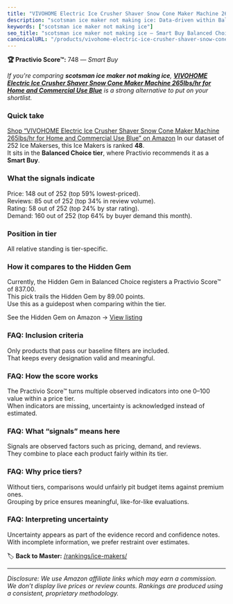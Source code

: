 ```yaml
---
title: "VIVOHOME Electric Ice Crusher Shaver Snow Cone Maker Machine 265lbs/hr for Home and Commercial Use Blue"
description: "scotsman ice maker not making ice: Data-driven within Balanced Choice ranking using the Practivio Score™. Positioned by quality, value, demand, findability, mo…"
keywords: ["scotsman ice maker not making ice"]
seo_title: "scotsman ice maker not making ice — Smart Buy Balanced Choice (2025)"
canonicalURL: "/products/vivohome-electric-ice-crusher-shaver-snow-cone-maker-machine-265lbshr-for-home-and-commercial-use-blue-B07T536VFX/"
---
```


**🏆 Practivio Score™:** 748 — _Smart Buy_


*If you're comparing **scotsman ice maker not making ice**, **[VIVOHOME Electric Ice Crusher Shaver Snow Cone Maker Machine 265lbs/hr for Home and Commercial Use Blue](https://www.amazon.com/dp/B07T536VFX?tag=practivio-20)** is a strong alternative to put on your shortlist.*
### Quick take
[Shop “VIVOHOME Electric Ice Crusher Shaver Snow Cone Maker Machine 265lbs/hr for Home and Commercial Use Blue” on Amazon](https://www.amazon.com/dp/B07T536VFX?tag=practivio-20)
In our dataset of 252 Ice Makerses, this Ice Makers is ranked **48**.  
It sits in the **Balanced Choice tier**, where Practivio recommends it as a **Smart Buy**.

### What the signals indicate
Price: 148 out of 252 (top 59% lowest-priced).  
Reviews: 85 out of 252 (top 34% in review volume).  
Rating: 58 out of 252 (top 24% by star rating).  
Demand: 160 out of 252 (top 64% by buyer demand this month).

### Position in tier
All relative standing is tier-specific.

### How it compares to the Hidden Gem
Currently, the Hidden Gem in Balanced Choice registers a Practivio Score™ of 837.00.  
This pick trails the Hidden Gem by 89.00 points.  
Use this as a guidepost when comparing within the tier.  

See the Hidden Gem on Amazon → [View listing](https://www.amazon.com/dp/B0C32SGKMJ?tag=practivio-20)

### FAQ: Inclusion criteria
Only products that pass our baseline filters are included.  
That keeps every designation valid and meaningful.

### FAQ: How the score works
The Practivio Score™ turns multiple observed indicators into one 0–100 value within a price tier.  
When indicators are missing, uncertainty is acknowledged instead of estimated.

### FAQ: What “signals” means here
Signals are observed factors such as pricing, demand, and reviews.  
They combine to place each product fairly within its tier.

### FAQ: Why price tiers?
Without tiers, comparisons would unfairly pit budget items against premium ones.  
Grouping by price ensures meaningful, like-for-like evaluations.

### FAQ: Interpreting uncertainty
Uncertainty appears as part of the evidence record and confidence notes.  
With incomplete information, we prefer restraint over estimates.


🏷️ **Back to Master:** [/rankings/ice-makers/](/rankings/ice-makers/)

---
_Disclosure: We use Amazon affiliate links which may earn a commission. We don’t display live prices or review counts. Rankings are produced using a consistent, proprietary methodology._
